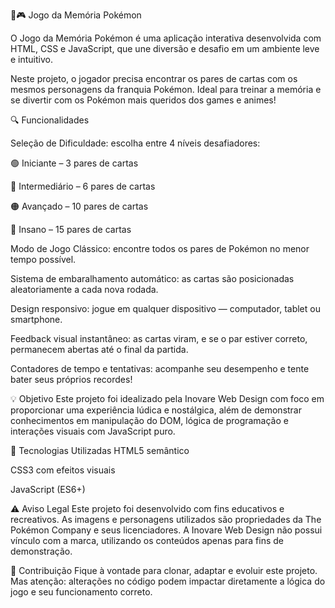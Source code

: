 🧠🎮 Jogo da Memória Pokémon

O Jogo da Memória Pokémon é uma aplicação interativa desenvolvida com HTML, CSS e JavaScript, que une diversão e desafio em um ambiente leve e intuitivo.

Neste projeto, o jogador precisa encontrar os pares de cartas com os mesmos personagens da franquia Pokémon. Ideal para treinar a memória e se divertir com os Pokémon mais queridos dos games e animes!

🔍 Funcionalidades

Seleção de Dificuldade: escolha entre 4 níveis desafiadores:

🟢 Iniciante – 3 pares de cartas

🔵 Intermediário – 6 pares de cartas

🟠 Avançado – 10 pares de cartas

🔴 Insano – 15 pares de cartas

Modo de Jogo Clássico: encontre todos os pares de Pokémon no menor tempo possível.

Sistema de embaralhamento automático: as cartas são posicionadas aleatoriamente a cada nova rodada.

Design responsivo: jogue em qualquer dispositivo — computador, tablet ou smartphone.

Feedback visual instantâneo: as cartas viram, e se o par estiver correto, permanecem abertas até o final da partida.

Contadores de tempo e tentativas: acompanhe seu desempenho e tente bater seus próprios recordes!

💡 Objetivo
Este projeto foi idealizado pela Inovare Web Design com foco em proporcionar uma experiência lúdica e nostálgica, além de demonstrar conhecimentos em manipulação do DOM, lógica de programação e interações visuais com JavaScript puro.

🚀 Tecnologias Utilizadas
HTML5 semântico

CSS3 com efeitos visuais

JavaScript (ES6+)

⚠️ Aviso Legal
Este projeto foi desenvolvido com fins educativos e recreativos. As imagens e personagens utilizados são propriedades da The Pokémon Company e seus licenciadores. A Inovare Web Design não possui vínculo com a marca, utilizando os conteúdos apenas para fins de demonstração.

🎯 Contribuição
Fique à vontade para clonar, adaptar e evoluir este projeto. Mas atenção: alterações no código podem impactar diretamente a lógica do jogo e seu funcionamento correto.